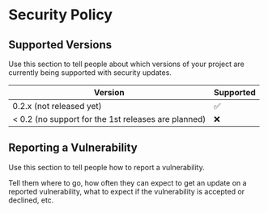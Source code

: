 # Security Policy

## Supported Versions

Use this section to tell people about which versions of your project are
currently being supported with security updates.

| Version                                             | Supported          |
|-----------------------------------------------------| ------------------ |
| 0.2.x (not released yet)                            | :white_check_mark: |
| < 0.2 (no support for the 1st releases are planned) | :x:                |

## Reporting a Vulnerability

Use this section to tell people how to report a vulnerability.

Tell them where to go, how often they can expect to get an update on a
reported vulnerability, what to expect if the vulnerability is accepted or
declined, etc.
